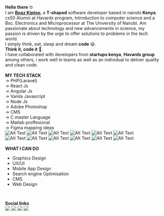 **Hello there** :nerd_face: <br>
I am [**Boaz Kiptoo**](https://boazkips.netlify.app), a **T-shaped** software developer based in nairobi **Kenya**.<br>
cs50 Alumni at Havardx program, Introduction to computer science and a Bsc. Electronics and Microprocessor at The University of Nairobi. Am passionate about technology and new advancements in science, my passion is driven by the urge to offer solutions to problems in the tech world.<br>
I simply think, eat, sleep and dream **code** :smiley:. <br> 
**Think it, code it** :100:.<br>
I have collaborated with developers from **startups kenya**, **Havardx group** among others, i work well in teams as well as an individual to deliver quality and clean code.<br><BR>
**MY TECH STACK** <br>
&#8594; PHP(Laravel)<br>
&#8594; React Js<br>
&#8594; Angular Js<br>
&#8594; Vanila Javascript<br>
&#8594; Node Js<br>
&#8594; Adobe Photoshop<br>
&#8594; CMS<br>
&#8594; C master Language<br>
&#8594; Matlab proffesional<br>
&#8594; Figma mapping ideas<br>
![Alt Text](https://badgen.net/badge/icon/visualstudio?icon=visualstudio&label)     ![Alt Text](https://badges.aleen42.com/src/react.svg)  ![Alt Text](https://badges.aleen42.com/src/java.svg)   ![Alt Text](https://badges.aleen42.com/src/angular.svg)   ![Alt Text](https://badges.aleen42.com/src/javascript.svg)   ![Alt Text](https://badges.aleen42.com/src/typescript.svg)  <br>
![Alt Text](https://badges.aleen42.com/src/npm.svg)   ![Alt Text](https://badges.aleen42.com/src/bitcoin.svg)   ![Alt Text](https://badges.aleen42.com/src/amazon.svg)   ![Alt Text](https://badges.aleen42.com/src/eslint.svg)   ![Alt Text](https://badges.aleen42.com/src/medium.svg)   ![Alt Text](https://badges.aleen42.com/src/soundcloud.svg) <br>
<br>
**WHAT I CAN DO**<br>
* Graphics Design <br>
* UX/UI <br>
* Mobile App Design <br>
* Search engine Optimisation <br>
* CMS <br>
* Web Design <br>
<br>
 
 **Social links** <br>
  ![](https://badges.aleen42.com/src/facebook.svg) ![](https://badges.aleen42.com/src/reddit.svg)  ![](https://badges.aleen42.com/src/instagram.svg)  ![](https://badges.aleen42.com/src/soundcloud.svg)
